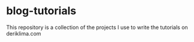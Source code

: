 # blog-tutorials
This repository is a collection of the projects I use to write the tutorials on deriklima.com
